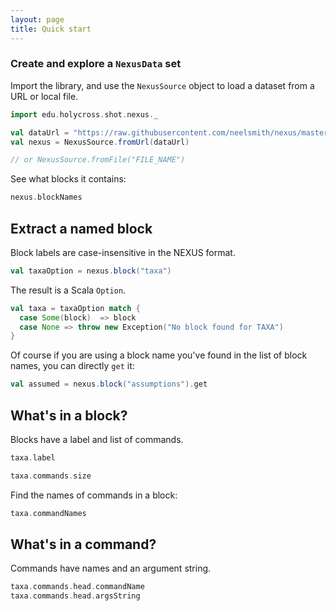 ```yaml
---
layout: page
title: Quick start
---
```





### Create and explore a `NexusData` set

Import the library, and use the `NexusSource` object to load a dataset from a URL or local file.


```scala mdoc:silent
import edu.holycross.shot.nexus._

val dataUrl = "https://raw.githubusercontent.com/neelsmith/nexus/master/jvm/src/test/resources/CaveTrechineCOI.nex"
val nexus = NexusSource.fromUrl(dataUrl)

// or NexusSource.fromFile("FILE_NAME")

```

See what blocks it contains:
```scala mdoc
nexus.blockNames
```

## Extract a named block

Block labels are case-insensitive in the NEXUS format.

```scala mdoc:silent
val taxaOption = nexus.block("taxa")
```

The result is a Scala `Option`.

```scala mdoc:silent
val taxa = taxaOption match {
  case Some(block)  => block
  case None => throw new Exception("No block found for TAXA")
}
```

Of course if you are using a block name you've found in the list of block names, you can directly `get` it:


```scala mdoc
val assumed = nexus.block("assumptions").get
```

## What's in a block?

Blocks have a label and list of commands.

```scala mdoc
taxa.label

taxa.commands.size
```

Find the names of commands in a block:

```scala mdoc
taxa.commandNames
```


## What's in a command?

Commands have names and an argument string.

```scala mdoc
taxa.commands.head.commandName
taxa.commands.head.argsString
```
